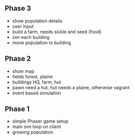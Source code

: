 Phase 3
-------

* show population details
* user input
* build a farm, needs sickle and seed (food)
* sim each building
* move population to building

Phase 2
-------

* show map
* fields forest, plaine
* buildings HQ, farm, hut
* pawn need a hut, hut needs a plaine, otherwise vagrant
* event based simulation


Phase 1
-------

* simple Phaser game setup
* main sim loop on client
* growing population
